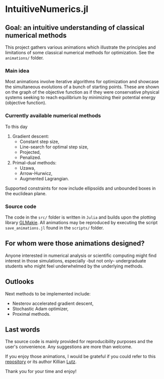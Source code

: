 # IntuitiveNumerics.jl

## Goal: an intuitive understanding of classical numerical methods
This project gathers various animations which illustrate the principles and limitations of some classical numerical methods for optimization. See the `animations/` folder.

### Main idea
Most animations involve iterative algorithms for optimization and showcase the simultaneous evolutions of a bunch of starting points. These are shown on the graph of the objective function as if they were conservative physical systems seeking to reach equilibrium by minimizing their potential energy (objective function).

### Currently available numerical methods
To this day
1. Gradient descent:
    * Constant step size,
    * Line-search for optimal step size,
    * Projected,
    * Penalized.
2. Primal-dual methods:
    * Uzawa,
    * Arrow-Hurwicz,
    * Augmented Lagrangian.

Supported constraints for now include ellipsoïds and unbounded boxes in the euclidean plane.

### Source code
The code in the `src/` folder is written in `Julia` and builds upon the plotting library [GLMakie](https://docs.makie.org/stable/). All animations may be reproduced by executing the script `save_animations.jl` found in the `scripts/` folder.

## For whom were those animations designed?
Anyone interested in numerical analysis or scientific computing might find interest in those simulations, especially -but not only- undergraduate students who might feel underwhelmed by the underlying methods.

## Outlooks
Next methods to be implemented include:
* Nesterov accelerated gradient descent,
* Stochastic Adam optimizer,
* Proximal methods.

## Last words
The source code is mainly provided for reproducibility purposes and the user's convenience. Any suggestions are more than welcome.

If you enjoy those animations, I would be grateful if you could refer to this [repository](https://github.com/killianlutz/IntuitiveNumerics.jl) or its author Killian [Lutz](https://github.com/killianlutz).

Thank you for your time and enjoy!